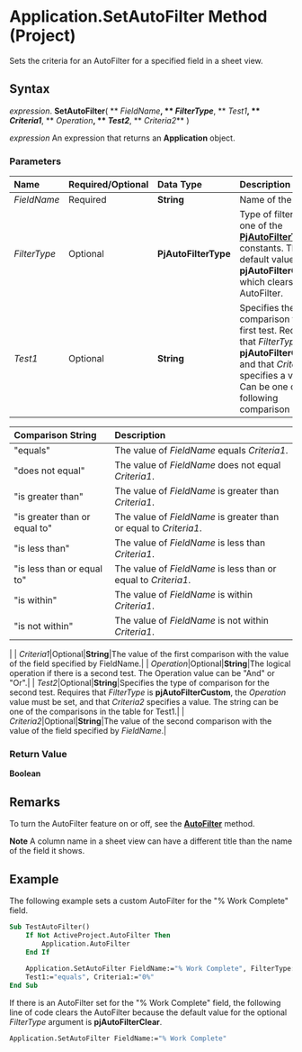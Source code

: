 
# Application.SetAutoFilter Method (Project)

Sets the criteria for an AutoFilter for a specified field in a sheet view.


## Syntax

 _expression_. **SetAutoFilter**( ** _FieldName_**, ** _FilterType_**, ** _Test1_**, ** _Criteria1_**, ** _Operation_**, ** _Test2_**, ** _Criteria2_** )

 _expression_ An expression that returns an **Application** object.


### Parameters



|**Name**|**Required/Optional**|**Data Type**|**Description**|
|:-----|:-----|:-----|:-----|
| _FieldName_|Required|**String**|Name of the field.|
| _FilterType_|Optional|**PjAutoFilterType**|Type of filter; can be one of the  **[PjAutoFilterType](f7bd2ed9-90a1-63e9-493c-28c9c944795b.md)** constants. The default value is **pjAutoFilterClear**, which clears the AutoFilter.|
| _Test1_|Optional|**String**|Specifies the type of comparison for the first test. Requires that  _FilterType_ is **pjAutoFilterCustom**, and that _Criteria1_ specifies a value. Can be one of the following comparison strings:

|**Comparison String**|**Description**|
|:-----|:-----|
|"equals"| The value of _FieldName_ equals _Criteria1_.|
|"does not equal"| The value of _FieldName_ does not equal _Criteria1_.|
|"is greater than"| The value of _FieldName_ is greater than _Criteria1_.|
|"is greater than or equal to"| The value of _FieldName_ is greater than or equal to _Criteria1_.|
|"is less than"| The value of _FieldName_ is less than _Criteria1_.|
|"is less than or equal to"| The value of _FieldName_ is less than or equal to _Criteria1_.|
|"is within"| The value of _FieldName_ is within _Criteria1_.|
|"is not within"| The value of _FieldName_ is not within _Criteria1_.|
|
| _Criteria1_|Optional|**String**|The value of the first comparison with the value of the field specified by FieldName.|
| _Operation_|Optional|**String**|The logical operation if there is a second test. The Operation value can be "And" or "Or".|
| _Test2_|Optional|**String**|Specifies the type of comparison for the second test. Requires that  _FilterType_ is **pjAutoFilterCustom**, the _Operation_ value must be set, and that _Criteria2_ specifies a value. The string can be one of the comparisons in the table for Test1.|
| _Criteria2_|Optional|**String**|The value of the second comparison with the value of the field specified by  _FieldName_.|

### Return Value

 **Boolean**


## Remarks

To turn the AutoFilter feature on or off, see the  **[AutoFilter](391d5a61-cba3-9e28-c448-d0befcc456c7.md)** method.


 **Note**  A column name in a sheet view can have a different title than the name of the field it shows.


## Example

The following example sets a custom AutoFilter for the "% Work Complete" field. 


```vb
Sub TestAutoFilter() 
    If Not ActiveProject.AutoFilter Then 
        Application.AutoFilter 
    End If 
 
    Application.SetAutoFilter FieldName:="% Work Complete", FilterType:=pjAutoFilterCustom, _ 
    Test1:="equals", Criteria1:="0%" 
End Sub
```

If there is an AutoFilter set for the "% Work Complete" field, the following line of code clears the AutoFilter because the default value for the optional  _FilterType_ argument is **pjAutoFilterClear**.




```vb
Application.SetAutoFilter FieldName:="% Work Complete"
```

